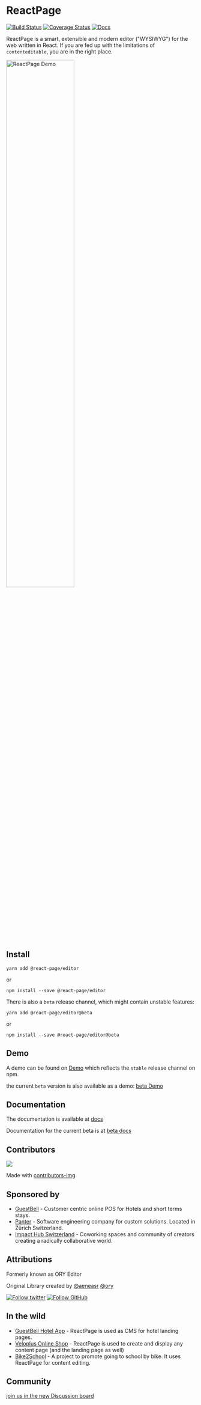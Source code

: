 # ReactPage

[![Build Status](https://app.travis-ci.com/react-page/react-page.svg?branch=master)](https://app.travis-ci.com/react-page/react-page)
[![Coverage Status](https://coveralls.io/repos/github/ory-am/editor/badge.svg?branch=master)](https://coveralls.io/github/ory/editor?branch=master)
[![Docs](https://img.shields.io/badge/docs-guide-blue.svg)](https://react-page.github.io/docs)

ReactPage is a smart, extensible and modern editor ("WYSIWYG") for the web written in React. If you are fed up with the limitations of `contenteditable`, you are in the right place.

<img width="60%" alt="ReactPage Demo" src="/docs-images/quick-example.gif">

## Install

`yarn add @react-page/editor`

or

`npm install --save @react-page/editor`

There is also a `beta` release channel, which might contain unstable features:

`yarn add @react-page/editor@beta`

or

`npm install --save @react-page/editor@beta`

## Demo

A demo can be found on [Demo](https://react-page.github.io/) which reflects the `stable` release channel on npm.

the current `beta` version is also available as a demo: [beta Demo](https://react-page.github.io/beta)

## Documentation

The documentation is available at [docs](https://react-page.github.io/docs)

Documentation for the current beta is at [beta docs](https://react-page.github.io/beta/docs)

## Contributors

<a href="https://github.com/react-page/react-page/graphs/contributors">
  <img src="https://contrib.rocks/image?repo=react-page/react-page" />
</a>

Made with [contributors-img](https://contrib.rocks).

## Sponsored by

- [GuestBell](https://guestbell.com/) - Customer centric online POS for Hotels and short terms stays.
- [Panter](https://www.panter.ch/) - Software engineering company for custom solutions. Located in Zürich Switzerland.
- [Impact Hub Switzerland](https://www.impacthub.ch/) - Coworking spaces and community of creators creating a radically collaborative world.

## Attributions

Formerly known as ORY Editor

Original Library created by [@aeneasr](https://github.com/aeneasr) [@ory](https://github.com/ory)

[![Follow twitter](https://img.shields.io/badge/follow-twitter-00cc99.svg)](https://twitter.com/_aeneasr)
[![Follow GitHub](https://img.shields.io/badge/follow-github-00cc99.svg)](https://github.com/arekkas)

## In the wild

- [GuestBell Hotel App](https://guest.guestbell.com/demo-hotel/app/property) - ReactPage is used as CMS for hotel landing pages.
- [Veloplus Online Shop](https://www.veloplus.ch/) - ReactPage is used to create and display any content page (and the landing page as well)
- [Bike2School](https://www.bike2school.ch/) - A project to promote going to school by bike. It uses ReactPage for content editing.

## Community

[join us in the new Discussion board](https://github.com/react-page/react-page/discussions)
